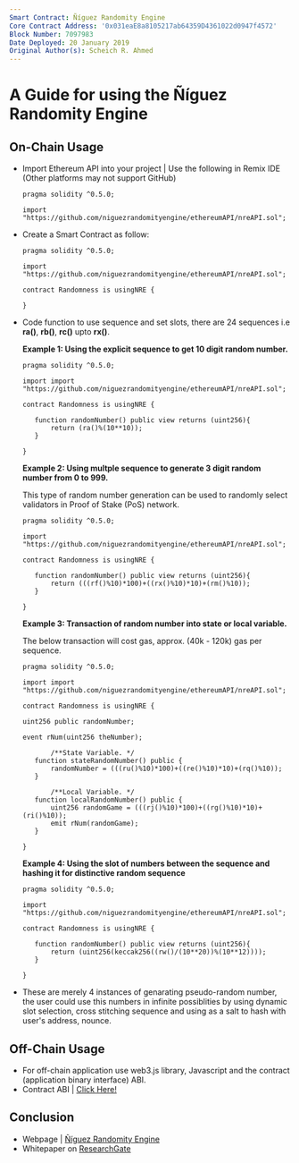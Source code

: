 ```yaml
---
Smart Contract: Ñíguez Randomity Engine
Core Contract Address: '0x031eaE8a8105217ab64359D4361022d0947f4572'
Block Number: 7097983
Date Deployed: 20 January 2019
Original Author(s): Scheich R. Ahmed
---
```


# A Guide for using the Ñíguez Randomity Engine

## On-Chain Usage
- Import Ethereum API into your project | Use the following in Remix IDE (Other platforms may not support GitHub)

  ```
  pragma solidity ^0.5.0;
  
  import "https://github.com/niguezrandomityengine/ethereumAPI/nreAPI.sol";  
  ```
  
- Create a Smart Contract as follow:
   ```
  pragma solidity ^0.5.0;
  
  import "https://github.com/niguezrandomityengine/ethereumAPI/nreAPI.sol";
  
  contract Randomness is usingNRE {
  
  }
  ```
  
- Code function to use sequence and set slots, there are 24 sequences i.e **ra()**, **rb()**, **rc()** upto **rx()**.

  **Example 1: Using the explicit sequence to get 10 digit random number.**
   ```
  pragma solidity ^0.5.0;
  
  import import "https://github.com/niguezrandomityengine/ethereumAPI/nreAPI.sol";
  
  contract Randomness is usingNRE {
  
      function randomNumber() public view returns (uint256){
          return (ra()%(10**10));
      }
    
  }
  ```
  
   **Example 2: Using multple sequence to generate 3 digit random number from 0 to 999.**
   
   This type of random number generation can be used to randomly select validators in Proof of Stake (PoS) network.
   
   ```
  pragma solidity ^0.5.0;
  
  import "https://github.com/niguezrandomityengine/ethereumAPI/nreAPI.sol";
  
  contract Randomness is usingNRE {
  
      function randomNumber() public view returns (uint256){
          return (((rf()%10)*100)+((rx()%10)*10)+(rm()%10));
      }
    
  }
  ```
  
  **Example 3: Transaction of random number into state or local variable.**
   
   The below transaction will cost gas, approx. (40k - 120k) gas per sequence.
   
   ```
  pragma solidity ^0.5.0;
  
  import import "https://github.com/niguezrandomityengine/ethereumAPI/nreAPI.sol";
  
  contract Randomness is usingNRE {

  uint256 public randomNumber;
  
  event rNum(uint256 theNumber);
 
          /**State Variable. */
      function stateRandomNumber() public {
          randomNumber = (((ru()%10)*100)+((re()%10)*10)+(rq()%10));
      }
     
          /**Local Variable. */
      function localRandomNumber() public {
          uint256 randomGame = (((rj()%10)*100)+((rg()%10)*10)+(ri()%10));
          emit rNum(randomGame);
      }
 
   }
  ```
  
  **Example 4: Using the slot of numbers between the sequence and hashing it for distinctive random sequence**
   ```
  pragma solidity ^0.5.0;
  
  import "https://github.com/niguezrandomityengine/ethereumAPI/nreAPI.sol";
  
  contract Randomness is usingNRE {
  
      function randomNumber() public view returns (uint256){
          return (uint256(keccak256((rw()/(10**20))%(10**12))));
      }
    
  }
  ```
- These are merely 4 instances of genarating pseudo-random number, the user could use this numbers in infinite possiblities by using       dynamic slot selection, cross stitching sequence and using as a salt to hash with user's address, nounce.

## Off-Chain Usage
- For off-chain application use web3.js library, Javascript and the contract (application binary interface) ABI.
- Contract ABI | [Click Here!](https://github.com/niguezrandomityengine/ethereumAPI/blob/master/ABI.json)

## Conclusion
- Webpage | [Ñíguez Randomity Engine](https://github.com/niguezrandomityengine/ethereumAPI/blob/master/ABI.json)
- Whitepaper on [ResearchGate](http://google.com)
